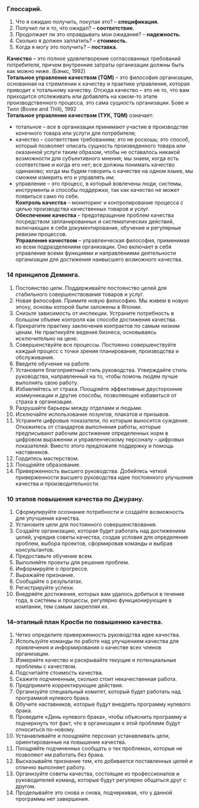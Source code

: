 


















### Глоссарий.

1. Что я ожидаю получить, покупая это? – **спецификация.**
2. Получил ли я то, что ожидал? – **соответствие.**
3. Продолжает ли это оправдывать мои ожидания? – **надежность.**
4. Сколько я должен заплатить? – **стоимость.**
5. Когда я могу это получить? – **поставка.**

**Качество** – это полное удовлетворение согласованных требований потребителя, причем внутренние затраты организации должны быть как можно ниже. (Бэнкс, 1992)<br>
**Тотальное управление качеством (TQM)** – это философия организации, основанная на стремлении к качеству и практике управления, которая приводит к тотальному качеству. Отсюда качество – это не то, что вам приходится отслеживать или добавлять на каком-то этапе производственного процесса, это сама сущность организации. Бове и Тилл (Bovee and Thill), 1992<br>
**Тотальное управление качеством (ТУК, TQM)** означает:<br>
- тотальное – все в организации принимают участие в производстве конечного товара или услуги для потребителя;<br>
- качество – соответствие требованиям; это не роскошь; это способ, который позволяет описать сущность произведенного товара или оказанной услуги таким образом, чтобы не оставалось никакой возможности для субъективного мнения; мы знаем, когда есть соответствие и когда его нет; все должны понимать качество одинаково; когда мы будем говорить о качестве на одном языке, мы сможем измерить его и управлять им;<br>
- управление – это процесс, в который вовлечены люди, системы, инструменты и способы поддержки, так как качество не может появиться само по себе.<br>
**Контроль качества** – мониторинг и контролирование процесса с целью производства качественных товаров и услуг.<br>
**Обеспечение качества** – предотвращение проблем качества посредством запланированных и систематических действий, включающих в себя документирование, обучение и регулярные ревизии процессов.<br>
**Управление качеством** – управленческая философия, применимая ко всем подразделениям организации. Оно включает в себя управление всеми функциями и направлениями деятельности организации для достижения наивысшего возможного качества.<br>

### 14 принципов Деминга.<br>
1. Постоянство цели. Поддерживайте постоянство целей для стабильного совершенствования товаров и услуг.
2. Новая философия. Примите новую философию. Мы живем в новую эпоху, основы которой были заложены в Японии.
3. Снизьте зависимость от инспекции. Устраните потребность в большом объеме контроля как способе достижения качества.
4. Прекратите практику заключения контрактов по самым низким ценам. Не практикуйте ведение бизнеса, основываясь исключительно на цене.
5. Совершенствуйте все процессы. Постоянно совершенствуйте каждый процесс с точки зрения планирования, производства и обслуживания.
6. Введите обучение на работе.
7. Установите благоприятный стиль руководства. Утверждайте стиль руководства, направленный на то, чтобы помочь людям лучше выполнять свою работу.
8. Избавляйтесь от страха. Поощряйте эффективные двусторонние коммуникации и другие способы, позволяющие избавиться от страха в организации.
9. Разрушайте барьеры между отделами и людьми.
10. Исключайте использование лозунгов, плакатов и призывов.
11. Устраните цифровые показатели, по которым выносится суждение. Откажитесь от стандартов выполнения работы, которые предписывают рабочим достижение определенных норм в цифровом выражении и управленческому персоналу – цифровых показателей. Вместо этого предложите поддержку и помощь наставников.
12. Гордитесь мастерством.
13. Поощряйте образование.
14. Приверженность высшего руководства. Добейтесь четкой приверженности высшего руководства идее постоянного улучшения качества и производительности.

### 10 этапов повышения качества по Джурану.<br>
1. Сформулируйте осознание потребности и создайте возможность для улучшения качества.
2. Установите цели для постоянного совершенствования.
3. Создайте организацию, которая будет работать над достижением целей, учредив советы качества, создав условия для определения проблем, выбора проектов, сформировав команды и выбрав консультантов.
4. Предоставьте обучение всем.
5. Выполняйте проекты для решения проблем.
6. Информируйте о прогрессе.
7. Выражайте признание.
8. Сообщайте о результатах.
9. Регистрируйте успехи.
10. Внедряйте достижения, которых вам удалось добиться в течение года, в системы и процессы, регулярно функционирующие в компании, тем самым закрепляя их.

### 14–этапный план Кросби по повышению качества.<br>
1. Четко определите приверженность руководства идее качества.
2. Используйте команды по работе над улучшением качества для привлечения и информирования о качестве всех членов организации.
3. Измеряйте качество и раскрывайте текущие и потенциальные проблемы с качеством.
4. Подсчитайте стоимость качества.
5. Скажите подчиненным, сколько стоит некачественная работа.
6. Предпримите корректирующие действия.
7. Организуйте специальный комитет, который будет работать над программой нулевого брака.
8. Обучите наставников, которые будут внедрять программу нулевого брака.
9. Проведите «День нулевого брака», чтобы объяснить программу и подчеркнуть тот факт, что в организации к этой проблеме будут относиться по-новому.
10. Устанавливайте и поощряйте персонал устанавливать цели, ориентированные на повышение качества.
11. Поощряйте подчиненных сообщать о тех проблемах, которые не позволяют им работать без брака.
12. Высказывайте признание тем, кто добивается поставленных целей и отлично выполняет работу.
13. Организуйте советы качества, состоящие из профессионалов и руководителей команд, которые будут регулярно общаться друг с другом.
14. Проделывайте это снова и снова, подчеркивая, что у данной программы нет завершения.





















